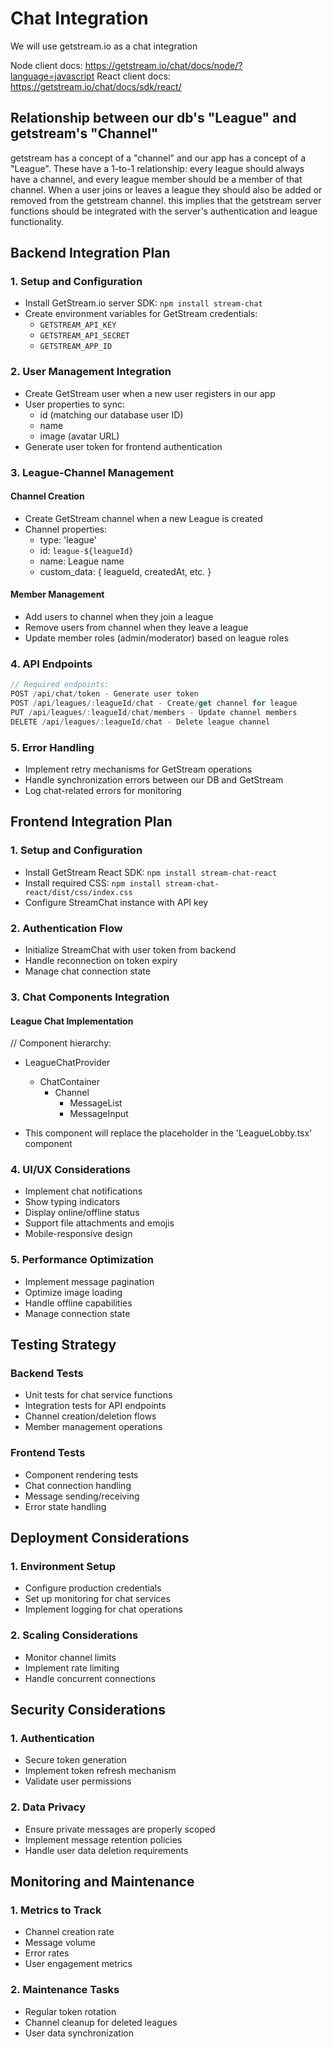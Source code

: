# Chat Integration

We will use getstream.io as a chat integration

Node client docs: https://getstream.io/chat/docs/node/?language=javascript
React client docs: https://getstream.io/chat/docs/sdk/react/

## Relationship between our db's "League" and getstream's "Channel"

getstream has a concept of a "channel" and our app has a concept of a "League". These have a 1-to-1 relationship: every league should always have a channel, and every league member should be a member of that channel. When a user joins or leaves a league they should also be added or removed from the getstream channel. this implies that the getstream server functions should be integrated with the server's authentication and league functionality.

## Backend Integration Plan

### 1. Setup and Configuration

- Install GetStream.io server SDK: `npm install stream-chat`
- Create environment variables for GetStream credentials:
  - `GETSTREAM_API_KEY`
  - `GETSTREAM_API_SECRET`
  - `GETSTREAM_APP_ID`

### 2. User Management Integration

- Create GetStream user when a new user registers in our app
- User properties to sync:
  - id (matching our database user ID)
  - name
  - image (avatar URL)
- Generate user token for frontend authentication

### 3. League-Channel Management

#### Channel Creation

- Create GetStream channel when a new League is created
- Channel properties:
  - type: 'league'
  - id: `league-${leagueId}`
  - name: League name
  - custom_data: { leagueId, createdAt, etc. }

#### Member Management

- Add users to channel when they join a league
- Remove users from channel when they leave a league
- Update member roles (admin/moderator) based on league roles

### 4. API Endpoints

```typescript
// Required endpoints:
POST /api/chat/token - Generate user token
POST /api/leagues/:leagueId/chat - Create/get channel for league
PUT /api/leagues/:leagueId/chat/members - Update channel members
DELETE /api/leagues/:leagueId/chat - Delete league channel
```

### 5. Error Handling

- Implement retry mechanisms for GetStream operations
- Handle synchronization errors between our DB and GetStream
- Log chat-related errors for monitoring

## Frontend Integration Plan

### 1. Setup and Configuration

- Install GetStream React SDK: `npm install stream-chat-react`
- Install required CSS: `npm install stream-chat-react/dist/css/index.css`
- Configure StreamChat instance with API key

### 2. Authentication Flow

- Initialize StreamChat with user token from backend
- Handle reconnection on token expiry
- Manage chat connection state

### 3. Chat Components Integration

#### League Chat Implementation

// Component hierarchy:

- LeagueChatProvider

  - ChatContainer
    - Channel
      - MessageList
      - MessageInput

- This component will replace the placeholder in the 'LeagueLobby.tsx' component

### 4. UI/UX Considerations

- Implement chat notifications
- Show typing indicators
- Display online/offline status
- Support file attachments and emojis
- Mobile-responsive design

### 5. Performance Optimization

- Implement message pagination
- Optimize image loading
- Handle offline capabilities
- Manage connection state

## Testing Strategy

### Backend Tests

- Unit tests for chat service functions
- Integration tests for API endpoints
- Channel creation/deletion flows
- Member management operations

### Frontend Tests

- Component rendering tests
- Chat connection handling
- Message sending/receiving
- Error state handling

## Deployment Considerations

### 1. Environment Setup

- Configure production credentials
- Set up monitoring for chat services
- Implement logging for chat operations

### 2. Scaling Considerations

- Monitor channel limits
- Implement rate limiting
- Handle concurrent connections

## Security Considerations

### 1. Authentication

- Secure token generation
- Implement token refresh mechanism
- Validate user permissions

### 2. Data Privacy

- Ensure private messages are properly scoped
- Implement message retention policies
- Handle user data deletion requirements

## Monitoring and Maintenance

### 1. Metrics to Track

- Channel creation rate
- Message volume
- Error rates
- User engagement metrics

### 2. Maintenance Tasks

- Regular token rotation
- Channel cleanup for deleted leagues
- User data synchronization
